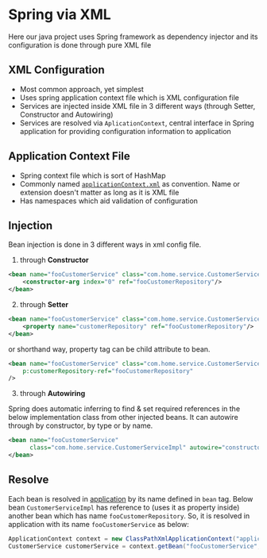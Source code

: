 # Spring via XML
Here our java project uses Spring framework as dependency injector and its configuration is done through pure XML file

## XML Configuration
- Most common approach, yet simplest
- Uses spring application context file which is XML configuration file
- Services are injected inside XML file in 3 different ways (through Setter, Constructor and Autowiring)
- Services are resolved via ``AplicationContext``, central interface in Spring application for providing configuration information to application


## Application Context File
- Spring context file which is sort of HashMap
- Commonly named [``applicationContext.xml``](src/main/resources/applicationContext.xml) as convention. Name or extension doesn't matter as long as it is XML file
- Has namespaces which aid validation of configuration

## Injection
Bean injection is done in 3 different ways in xml config file. 
1. through **Constructor**

```xml
<bean name="fooCustomerService" class="com.home.service.CustomerServiceImpl">
    <constructor-arg index="0" ref="fooCustomerRepository"/>
</bean>
```

2. through **Setter**
```xml
<bean name="fooCustomerService" class="com.home.service.CustomerServiceImpl">
    <property name="customerRepository" ref="fooCustomerRepository"/>
</bean>
```

or shorthand way, property tag can be child attribute to bean.

```xml
<bean name="fooCustomerService" class="com.home.service.CustomerServiceImpl"
    p:customerRepository-ref="fooCustomerRepository"
/>
```

3. through **Autowiring**

Spring does automatic inferring to find & set required references in the below implementation class from other injected beans. It can autowire through by constructor, by type or by name.

```xml
<bean name="fooCustomerService"
      class="com.home.service.CustomerServiceImpl" autowire="constructor">
</bean>
```

## Resolve
Each bean is resolved in [application](src/main/java/Application.java) by its name defined in ``bean`` tag.
Below bean ```CustomerServiceImpl``` has reference to (uses it as property inside) another bean which has name ```fooCustomerRepository```.
So, it is resolved in application with its name ```fooCustomerService``` as below: 
```java
ApplicationContext context = new ClassPathXmlApplicationContext("applicationContext.xml");
CustomerService customerService = context.getBean("fooCustomerService", CustomerService.class);
```
